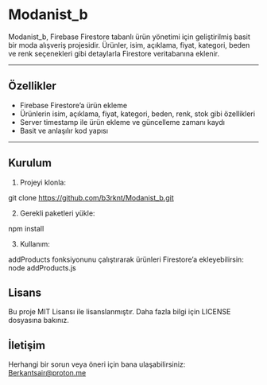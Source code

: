 # Modanist_b

Modanist_b, Firebase Firestore tabanlı ürün yönetimi için geliştirilmiş basit bir moda alışveriş projesidir. Ürünler, isim, açıklama, fiyat, kategori, beden ve renk seçenekleri gibi detaylarla Firestore veritabanına eklenir.

___

## Özellikler

- Firebase Firestore’a ürün ekleme
- Ürünlerin isim, açıklama, fiyat, kategori, beden, renk, stok gibi özellikleri
- Server timestamp ile ürün ekleme ve güncelleme zamanı kaydı
- Basit ve anlaşılır kod yapısı

___

## Kurulum

1. Projeyi klonla:

git clone https://github.com/b3rknt/Modanist_b.git

2. Gerekli paketleri yükle:

npm install

3. Kullanım:

addProducts fonksiyonunu çalıştırarak ürünleri Firestore’a ekleyebilirsin:
node addProducts.js

## Lisans

Bu proje MIT Lisansı ile lisanslanmıştır. Daha fazla bilgi için LICENSE dosyasına bakınız.

## İletişim

Herhangi bir sorun veya öneri için bana ulaşabilirsiniz: Berkantsair@proton.me
